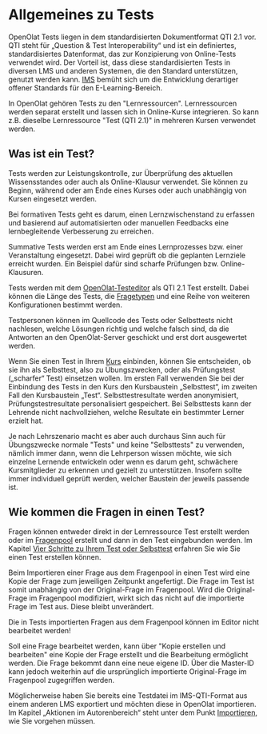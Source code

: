 # Allgemeines zu Tests

OpenOlat Tests liegen in dem standardisierten Dokumentformat QTI 2.1 vor. QTI steht für „Question & Test Interoperability“ und ist ein definiertes, standardisiertes Datenformat, das zur Konzipierung von Online-Tests verwendet wird. Der Vorteil ist, dass diese standardisierten Tests in diversen LMS und anderen Systemen, die den Standard unterstützen, genutzt werden kann. [IMS](http://www.imsglobal.org/ "IMS") bemüht sich um die Entwicklung derartiger offener Standards für den E-Learning-Bereich.

In OpenOlat gehören Tests zu den "Lernressourcen". Lernressourcen werden separat erstellt und lassen sich in Online-Kurse integrieren. So kann z.B. dieselbe Lernressource "Test (QTI 2.1)" in mehreren Kursen verwendet werden.

## Was ist ein Test?

Tests werden zur Leistungskontrolle, zur Überprüfung des aktuellen Wissensstandes oder auch als Online-Klausur verwendet. Sie können zu Beginn, während oder am Ende eines Kurses oder auch unabhängig von Kursen eingesetzt werden.

Bei formativen Tests geht es darum, einen Lernzwischenstand zu erfassen und basierend auf automatisierten oder manuellen Feedbacks eine lernbegleitende Verbesserung zu erreichen.  

Summative Tests werden erst am Ende eines Lernprozesses bzw. einer Veranstaltung eingesetzt. Dabei wird geprüft ob die geplanten Lernziele erreicht wurden. Ein Beispiel dafür sind scharfe Prüfungen bzw. Online-Klausuren.

Tests werden mit dem [OpenOlat-Testeditor](Test_editor_QTI_2.1.de.md) als QTI 2.1 Test erstellt. Dabei können die Länge des Tests, die [Fragetypen](Test_question_types.de.md) und eine Reihe von weiteren Konfigurationen bestimmt werden.

Testpersonen können im Quellcode des Tests oder Selbsttests nicht nachlesen, welche Lösungen richtig und welche falsch sind, da die Antworten an den OpenOlat-Server geschickt und erst dort ausgewertet werden.

Wenn Sie einen Test in Ihrem [Kurs](Tests_at_course_level.de.md) einbinden, können Sie entscheiden, ob sie ihn als Selbsttest, also zu Übungszwecken, oder als Prüfungstest („scharfer“ Test) einsetzen wollen. Im ersten Fall verwenden Sie bei der Einbindung des Tests in den Kurs den Kursbaustein „Selbsttest“, im zweiten Fall den Kursbaustein „Test“. Selbsttestresultate werden anonymisiert, Prüfungstestresultate personalisiert gespeichert. Bei Selbsttests kann der Lehrende nicht nachvollziehen, welche Resultate ein bestimmter Lerner erzielt hat.

Je nach Lehrszenario macht es aber auch durchaus Sinn auch für Übungszwecke normale "Tests" und keine "Selbsttests" zu verwenden, nämlich immer dann, wenn die Lehrperson wissen möchte, wie sich einzelne Lernende entwickeln oder wenn es darum geht, schwächere Kursmitglieder zu erkennen und gezielt zu unterstützen. Insofern sollte immer individuell geprüft werden, welcher Baustein der jeweils passende ist.

## Wie kommen die Fragen in einen Test?

Fragen können entweder direkt in der Lernressource Test erstellt werden oder im [Fragenpool](../question_bank/index.de.md) erstellt und dann in den Test eingebunden werden. Im Kapitel [Vier Schritte zu Ihrem Test oder Selbsttest](Four_Steps_to_Your_Test_or_Self-test.de.md) erfahren Sie wie Sie einen Test erstellen können.

Beim Importieren einer Frage aus dem Fragenpool in einen Test wird eine Kopie der Frage zum jeweiligen Zeitpunkt angefertigt. Die Frage im Test ist somit unabhängig von der Original-Frage im Fragenpool. Wird die Original-Frage im Fragenpool modifiziert, wirkt sich das nicht auf die importierte Frage im Test aus. Diese bleibt unverändert.

Die in Tests importierten Fragen aus dem Fragenpool können im Editor nicht bearbeitet werden!

Soll eine Frage bearbeitet werden, kann über "Kopie erstellen und bearbeiten" eine Kopie der Frage erstellt und die Bearbeitung ermöglicht werden. Die Frage bekommt dann eine neue eigene ID. Über die Master-ID kann jedoch weiterhin auf die ursprünglich importierte Original-Frage im Fragenpool zugegriffen werden.

Möglicherweise haben Sie bereits eine Testdatei im IMS-QTI-Format aus einem anderen LMS exportiert und möchten diese in OpenOlat importieren. Im Kapitel „Aktionen im Autorenbereich“ steht unter dem Punkt [Importieren](../authoring/Actions_in_the_Authoring_section.de.md), wie Sie vorgehen müssen.
